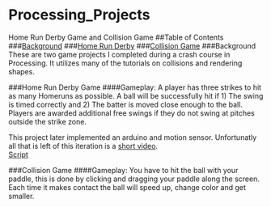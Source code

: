 # Processing_Projects
Home Run Derby Game and Collision Game
##Table of Contents
###[Background](#background)
###[Home Run Derby](#homerun)
###[Collision Game](#collision)
<a name = "background" />
###Background
These are two game projects I completed during a crash course in Processing. 
It utilizes many of the tutorials on collisions and rendering shapes.

<a name = "homerun" />
###Home Run Derby Game
####Gameplay:
A player has three strikes to hit as many Homeruns as possible. A ball will be successfully hit if 1) The swing is timed correctly and 2) The batter is moved close enough to the ball. Players are awarded additional free swings if they do not swing at pitches outside the strike zone.

This project later implemented an arduino and motion sensor. Unfortunatly all that is left of this iteration is a [short video](http://raycoti.com/index.php/2016/09/09/tbt-home-run-derby-game/).  
[Script](https://github.com/raycoti/Processing_Projects/blob/master/project1_1/project1_1.pde)

<a name = "collision" />
###Collision Game
####Gameplay:
You have to hit the ball with your paddle, this is done by clicking and dragging your paddle along the screen. Each time it makes contact the ball will speed up, change color and get smaller. 
